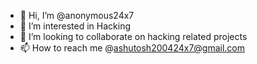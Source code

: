 - 👋 Hi, I’m @anonymous24x7
- 👀 I’m interested in Hacking 
- 💞️ I’m looking to collaborate on hacking related projects
- 📫 How to reach me @ashutosh200424x7@gmail.com

<!---
anonymous24x7/anonymous24x7 is a ✨ special ✨ repository because its `README.md` (this file) appears on your GitHub profile.
You can click the Preview link to take a look at your changes.
--->
